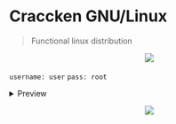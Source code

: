 # Craccken GNU/Linux
> Functional linux distribution

<p align="center">
    <img src="https://github.com/Craccken/assets/blob/main/image/craccken-linux-banner.png">
</p>

`username: user`
`pass: root`

<details>
    <summary>Preview</summary>
    <img src="https://github.com/Craccken/craccken-linux/blob/main/preview/2022-08-11-21:41:11-WIB.png">
    <img src="https://github.com/Craccken/craccken-linux/blob/main/preview/2022-10-31-00:51:51-WIB.png">
</details>

<p align="center">
    <img src="https://visitor-counter-badge.vercel.app/api/craccken/craccken-linux?label=Visitor&color=070a0d&labelColor=090c10">
</p>
